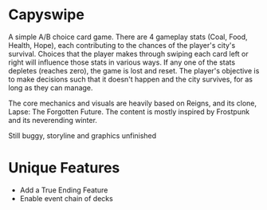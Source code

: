 # Capyswipe

A simple A/B choice card game. There are 4 gameplay stats (Coal, Food, Health, Hope), each contributing to the chances of the player's city's survival. Choices that the player makes through swiping each card left or right will influence those stats in various ways. If any one of the stats depletes (reaches zero), the game is lost and reset. The player's objective is to make decisions such that it doesn't happen and the city survives, for as long as they can manage.

The core mechanics and visuals are heavily based on Reigns, and its clone, Lapse: The Forgotten Future. The content is mostly inspired by Frostpunk and its neverending winter.

Still buggy, storyline and graphics unfinished

# Unique Features

- Add a True Ending Feature
- Enable event chain of decks
